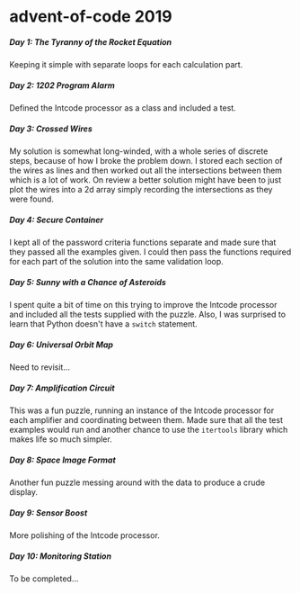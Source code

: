 # advent-of-code 2019

##### Day 1: The Tyranny of the Rocket Equation
Keeping it simple with separate loops for each calculation part.

##### Day 2: 1202 Program Alarm
Defined the Intcode processor as a class and included a test.

##### Day 3: Crossed Wires
My solution is somewhat long-winded, with a whole series of discrete steps, because of how I broke the problem down. I stored each
section of the wires as lines and then worked out all the intersections between them which is a lot of work. On review a better 
solution might have been to just plot the wires into a 2d array simply recording the intersections as they were found.

##### Day 4: Secure Container
I kept all of the password criteria functions separate and made sure that they passed all the examples given. I could then pass the
functions required for each part of the solution into the same validation loop.

##### Day 5: Sunny with a Chance of Asteroids
I spent quite a bit of time on this trying to improve the Intcode processor and included all the tests supplied with the puzzle.
Also, I was surprised to learn that Python doesn't have a ```switch``` statement.

##### Day 6: Universal Orbit Map
Need to revisit...

##### Day 7: Amplification Circuit
This was a fun puzzle, running an instance of the Intcode processor for each amplifier and coordinating between them. Made sure
that all the test examples would run and another chance to use the ```itertools``` library which makes life so much simpler. 

##### Day 8: Space Image Format
Another fun puzzle messing around with the data to produce a crude display.

##### Day 9: Sensor Boost
More polishing of the Intcode processor.

##### Day 10: Monitoring Station
To be completed...
